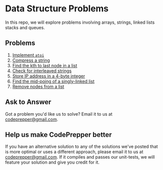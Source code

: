 Data Structure Problems
=======================

In this repo, we will explore problems involving arrays, strings, linked lists
stacks and queues.

Problems
--------
1. [Implement `atoi`](atoi)
2. [Compress a string](compressString)
3. [Find the kth to last node in a list](findKth)
4. [Check for interleaved strings](interleavedStrings)
5. [Store IP address in a 4-byte integer](ipStringToInt)
6. [Find the mid-poing of a singly-linked list](listMidPoint)
7. [Remove nodes from a list](removeListNode)

Ask to Answer
-------------
Got a problem you'd like us to solve? Email it to us at
<codeprepper@gmail.com>.

Help us make CodePrepper better
-------------------------------
If you have an alternative solution to any of the solutions we've posted that
is more optimal or uses a different approach, please email it to us at 
<codeprepper@gmail.com>. If it compiles and passes our unit-tests, we will
feature your solution and give you credit for it.
